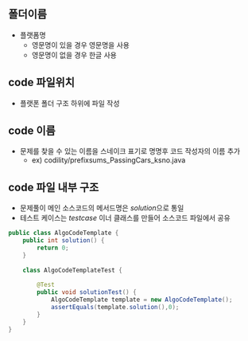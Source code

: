 ## 폴더이름
- 플랫폼명
  - 영문명이 있을 경우 영문명을 사용
  - 영문명이 없을 경우 한글 사용

## code 파일위치
- 플랫폰 폴더 구조 하위에 파일 작성

## code 이름
- 문제를 찾을 수 있는 이름을 스네이크 표기로 명명후 코드 작성자의 이름 추가
  - ex) codility/prefixsums_PassingCars_ksno.java

## code 파일 내부 구조
- 문제풀이 메인 소스코드의 메서드명은 *solution*으로 통일
- 테스트 케이스는 *testcase* 이너 클래스를 만들어 소스코드 파일에서 공유
```java
public class AlgoCodeTemplate {
	public int solution() {
		return 0;
	}
	
	class AlgoCodeTemplateTest {
		
		@Test
		public void solutionTest() {
			AlgoCodeTemplate template = new AlgoCodeTemplate();
			assertEquals(template.solution(),0);
		}
	}
}
```
